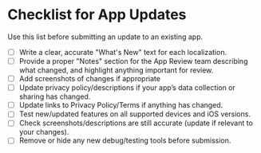 # Checklist for App Updates

Use this list before submitting an update to an existing app.

- [ ] Write a clear, accurate "What's New" text for each localization.
- [ ] Provide a proper "Notes" section for the App Review team describing what changed, and highlight anything important for review.
- [ ] Add screenshots of changes if appropriate
- [ ] Update privacy policy/descriptions if your app’s data collection or sharing has changed.
- [ ] Update links to Privacy Policy/Terms if anything has changed.
- [ ] Test new/updated features on all supported devices and iOS versions.
- [ ] Check screenshots/descriptions are still accurate (update if relevant to your changes).
- [ ] Remove or hide any new debug/testing tools before submission.
